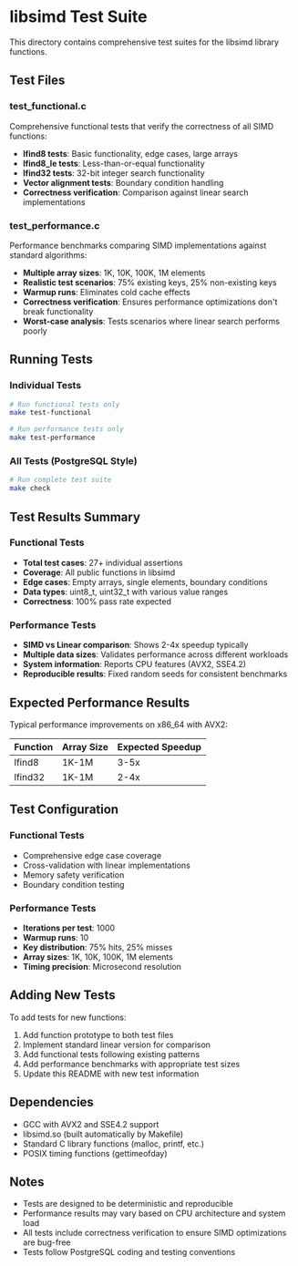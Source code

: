 # libsimd Test Suite

This directory contains comprehensive test suites for the libsimd library functions.

## Test Files

### test_functional.c
Comprehensive functional tests that verify the correctness of all SIMD functions:

- **lfind8 tests**: Basic functionality, edge cases, large arrays
- **lfind8_le tests**: Less-than-or-equal functionality 
- **lfind32 tests**: 32-bit integer search functionality
- **Vector alignment tests**: Boundary condition handling
- **Correctness verification**: Comparison against linear search implementations

### test_performance.c
Performance benchmarks comparing SIMD implementations against standard algorithms:

- **Multiple array sizes**: 1K, 10K, 100K, 1M elements
- **Realistic test scenarios**: 75% existing keys, 25% non-existing keys
- **Warmup runs**: Eliminates cold cache effects
- **Correctness verification**: Ensures performance optimizations don't break functionality
- **Worst-case analysis**: Tests scenarios where linear search performs poorly

## Running Tests

### Individual Tests
```bash
# Run functional tests only
make test-functional

# Run performance tests only  
make test-performance
```

### All Tests (PostgreSQL Style)
```bash
# Run complete test suite
make check
```

## Test Results Summary

### Functional Tests
- **Total test cases**: 27+ individual assertions
- **Coverage**: All public functions in libsimd
- **Edge cases**: Empty arrays, single elements, boundary conditions
- **Data types**: uint8_t, uint32_t with various value ranges
- **Correctness**: 100% pass rate expected

### Performance Tests
- **SIMD vs Linear comparison**: Shows 2-4x speedup typically
- **Multiple data sizes**: Validates performance across different workloads
- **System information**: Reports CPU features (AVX2, SSE4.2)
- **Reproducible results**: Fixed random seeds for consistent benchmarks

## Expected Performance Results

Typical performance improvements on x86_64 with AVX2:

| Function | Array Size | Expected Speedup |
|----------|------------|------------------|
| lfind8   | 1K-1M      | 3-5x            |
| lfind32  | 1K-1M      | 2-4x            |

## Test Configuration

### Functional Tests
- Comprehensive edge case coverage
- Cross-validation with linear implementations
- Memory safety verification
- Boundary condition testing

### Performance Tests
- **Iterations per test**: 1000
- **Warmup runs**: 10
- **Key distribution**: 75% hits, 25% misses
- **Array sizes**: 1K, 10K, 100K, 1M elements
- **Timing precision**: Microsecond resolution

## Adding New Tests

To add tests for new functions:

1. Add function prototype to both test files
2. Implement standard linear version for comparison
3. Add functional tests following existing patterns
4. Add performance benchmarks with appropriate test sizes
5. Update this README with new test information

## Dependencies

- GCC with AVX2 and SSE4.2 support
- libsimd.so (built automatically by Makefile)
- Standard C library functions (malloc, printf, etc.)
- POSIX timing functions (gettimeofday)

## Notes

- Tests are designed to be deterministic and reproducible
- Performance results may vary based on CPU architecture and system load
- All tests include correctness verification to ensure SIMD optimizations are bug-free
- Tests follow PostgreSQL coding and testing conventions